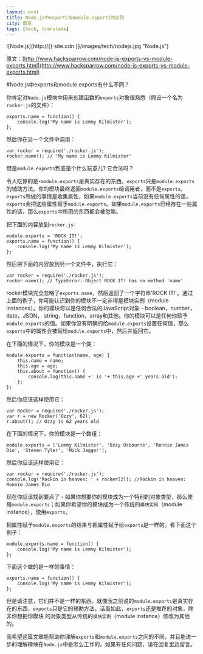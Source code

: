 ```yaml
---
layout: post
title: Node.js中exports与module.exports的区别
city: 南京
tags: [tech, translate]
---
```


![Node.js](http://{{ site.cdn }}/images/tech/nodejs.jpg "Node.js")

原文：[http://www.hacksparrow.com/node-js-exports-vs-module-exports.html](http://www.hacksparrow.com/node-js-exports-vs-module-exports.html)

#Node.js中exports和module.exports有什么不同？

你肯定对`Node.js`模块中用来创建函数的`exports`对象很熟悉（假设一个名为`rocker.js`的文件）：

	exports.name = function() {
	    console.log('My name is Lemmy Kilmister');
	};

然后你在另一个文件中调用：

	var rocker = require('./rocker.js');
	rocker.name(); // 'My name is Lemmy Kilmister'
	
但是`module.exports`到底是个什么玩意儿? 它合法吗？

令人吃惊的是-`module.exports`是真实存在的东西。`exports`只是`module.exports`的辅助方法。你的模块最终返回`module.exports`给调用者，而不是`exports`。`exports`所做的事情是收集属性，如果`module.exports`当前没有任何属性的话，`exports`会把这些属性赋予`module.exports`。如果`module.exports`已经存在一些属性的话，那么`exports`中所用的东西都会被忽略。

把下面的内容放到`rocker.js`:

	module.exports = 'ROCK IT!';
	exports.name = function() {
	    console.log('My name is Lemmy Kilmister');
	};

然后把下面的内容放到另一个文件中，执行它：

	var rocker = require('./rocker.js');
	rocker.name(); // TypeError: Object ROCK IT! has no method 'name'


rocker模块完全忽略了`exports.name`，然后返回了一个字符串'ROCK IT!'。通过上面的例子，你可能认识到你的模块不一定非得是模块实例（module instances）。你的模块可以是任何合法的JavaScript对象 - boolean，number，date，JSON， string，function，array和其他。你的模块可以是任何你赋予`module.exports`的值。如果你没有明确的给`module.exports`设置任何值，那么`exports`中的属性会被赋给`module.exports`中，然后并返回它。

在下面的情况下，你的模块是一个类：

	module.exports = function(name, age) {
	    this.name = name;
	    this.age = age;
	    this.about = function() {
	        console.log(this.name +' is '+ this.age +' years old');
	    };
	};
	
然后你应该这样使用它：

	var Rocker = require('./rocker.js');
	var r = new Rocker('Ozzy', 62);
	r.about(); // Ozzy is 62 years old

在下面的情况下，你的模块是一个数组：

	module.exports = ['Lemmy Kilmister', 'Ozzy Osbourne', 'Ronnie James Dio', 'Steven Tyler', 'Mick Jagger'];

然后你应该这样使用它：

	var rocker = require('./rocker.js');
	console.log('Rockin in heaven: ' + rocker[2]); //Rockin in heaven: Ronnie James Dio

现在你应该找到要点了 - 如果你想要你的模块成为一个特别的对象类型，那么使用`module.exports`；如果你希望你的模块成为一个传统的`模块实例`（module instance），使用`exports`。

把属性赋予`module.exports`的结果与把属性赋予给`exports`是一样的。看下面这个例子：

	module.exports.name = function() {
	    console.log('My name is Lemmy Kilmister');
	};

下面这个做的是一样的事情：

	exports.name = function() {
	    console.log('My name is Lemmy Kilmister');
	};

但是请注意，它们并不是一样的东西。就像我之前说的`module.exports`是真实存在的东西，`exports`只是它的辅助方法。话虽如此，`exports`还是推荐的对象，除非你想把你模块
的对象类型从传统的`模块实例`（module instance）修改为其他的。

我希望这篇文章能帮助你理解`exports`和`module.exports`之间的不同，并且能进一步的理解模块在`Node.js`中是怎么工作的。如果有任何问题，请在回复里边留言。